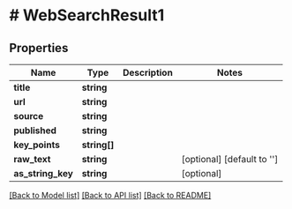 # # WebSearchResult1

## Properties

Name | Type | Description | Notes
------------ | ------------- | ------------- | -------------
**title** | **string** |  |
**url** | **string** |  |
**source** | **string** |  |
**published** | **string** |  |
**key_points** | **string[]** |  |
**raw_text** | **string** |  | [optional] [default to '']
**as_string_key** | **string** |  | [optional]

[[Back to Model list]](../../README.md#models) [[Back to API list]](../../README.md#endpoints) [[Back to README]](../../README.md)
